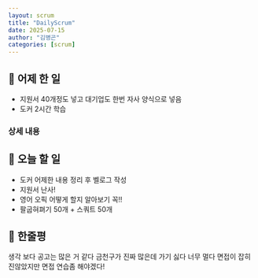```yaml
---
layout: scrum
title: "DailyScrum"
date: 2025-07-15
author: "김병곤"
categories: [scrum]
---
```


## 📝 어제 한 일

- 지원서 40개정도 넣고 대기업도 한번 자사 양식으로 넣음
- 도커 2시간 학습

### 상세 내용

## 🎯 오늘 할 일

- 도커 어제한 내용 정리 후 벨로그 작성
- 지원서 난사!
- 영어 오픽 어떻게 할지 알아보기 꼭!!
- 팔굽혀펴기 50개 + 스쿼트 50개

## 💭 한줄평

생각 보다 공고는 많은 거 같다 금천구가 진짜 많은데 가기 싫다 너무 멀다
면접이 잡히진않았지만 면접 연습좀 해야겠다!
